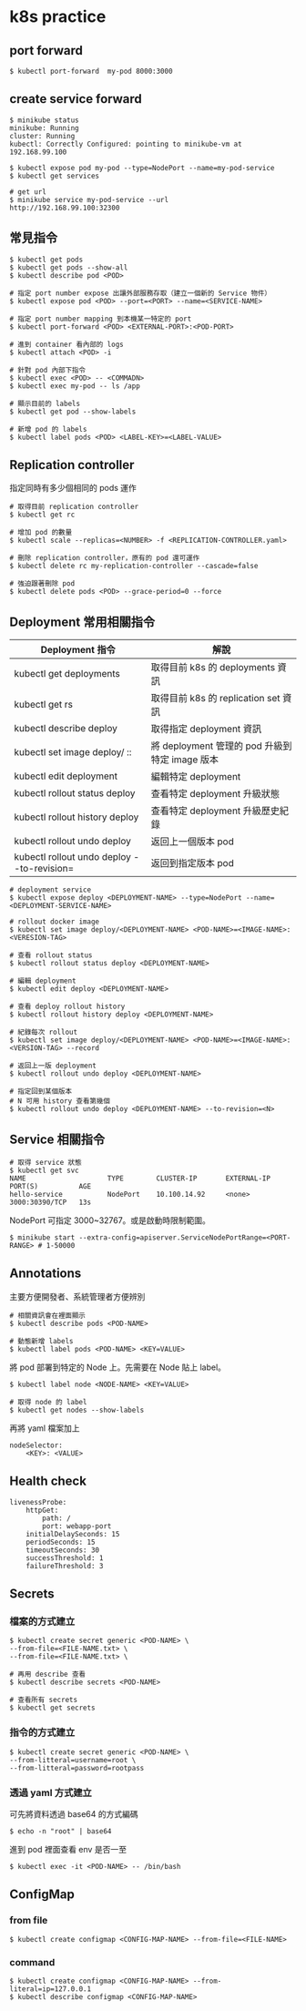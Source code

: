 # k8s practice

## port forward

```
$ kubectl port-forward  my-pod 8000:3000
```

## create service forward

```
$ minikube status
minikube: Running
cluster: Running
kubectl: Correctly Configured: pointing to minikube-vm at 192.168.99.100

$ kubectl expose pod my-pod --type=NodePort --name=my-pod-service
$ kubectl get services

# get url
$ minikube service my-pod-service --url
http://192.168.99.100:32300
```


## 常見指令

```
$ kubectl get pods
$ kubectl get pods --show-all
$ kubectl describe pod <POD>

# 指定 port number expose 出讓外部服務存取（建立一個新的 Service 物件）
$ kubectl expose pod <POD> --port=<PORT> --name=<SERVICE-NAME>

# 指定 port number mapping 到本機某一特定的 port
$ kubectl port-forward <POD> <EXTERNAL-PORT>:<POD-PORT>

# 進到 container 看內部的 logs
$ kubectl attach <POD> -i

# 針對 pod 內部下指令
$ kubectl exec <POD> -- <COMMADN>
$ kubectl exec my-pod -- ls /app

# 顯示目前的 labels
$ kubectl get pod --show-labels

# 新增 pod 的 labels
$ kubectl label pods <POD> <LABEL-KEY>=<LABEL-VALUE>
```


## Replication controller

指定同時有多少個相同的 pods 運作

```
# 取得目前 replication controller
$ kubectl get rc

# 增加 pod 的數量
$ kubectl scale --replicas=<NUMBER> -f <REPLICATION-CONTROLLER.yaml>

# 刪除 replication controller，原有的 pod 還可運作
$ kubectl delete rc my-replication-controller --cascade=false

# 強迫跟著刪除 pod
$ kubectl delete pods <POD> --grace-period=0 --force
```


## Deployment 常用相關指令

| Deployment 指令                                                               | 解說                                        |
| ----------------------------------------------------------------------------- | ------------------------------------------ |
| kubectl get deployments                                                       | 取得目前 k8s 的 deployments 資訊             |
| kubectl get rs                                                                | 取得目前 k8s 的 replication set 資訊         |
| kubectl describe deploy <DEPLOYMENT-NAME>                                     | 取得指定 deployment 資訊                     |
| kubectl set image deploy/ <DEPLOYMENT-NAME> <POD-NAME>:<IMAGE-PATH>:<VERSION> | 將 deployment 管理的 pod 升級到特定 image 版本 |
| kubectl edit deployment <DEPLOYMENT-NAME>                                     | 編輯特定 deployment                          |
| kubectl rollout status deploy <DEPLOYMENT-NAME>                               | 查看特定 deployment 升級狀態                  |
| kubectl rollout history deploy <DEPLOYMENT-NAME>                              | 查看特定 deployment 升級歷史紀錄               |
| kubectl rollout undo deploy <DEPLOYMENT-NAME>                                 | 返回上一個版本 pod                            |
| kubectl rollout undo deploy <DEPLOYMENT-NAME>  --to-revision=<N>              | 返回到指定版本 pod                            |

```
# deployment service
$ kubectl expose deploy <DEPLOYMENT-NAME> --type=NodePort --name=<DEPLOYMENT-SERVICE-NAME>

# rollout docker image
$ kubectl set image deploy/<DEPLOYMENT-NAME> <POD-NAME>=<IMAGE-NAME>:<VERESION-TAG>

# 查看 rollout status
$ kubectl rollout status deploy <DEPLOYMENT-NAME>

# 編輯 deployment
$ kubectl edit deploy <DEPLOYMENT-NAME>

# 查看 deploy rollout history
$ kubectl rollout history deploy <DEPLOYMENT-NAME>

# 紀錄每次 rollout 
$ kubectl set image deploy/<DEPLOYMENT-NAME> <POD-NAME>=<IMAGE-NAME>:<VERSION-TAG> --record

# 返回上一版 deployment
$ kubectl rollout undo deploy <DEPLOYMENT-NAME>

# 指定回到某個版本
# N 可用 history 查看第幾個
$ kubectl rollout undo deploy <DEPLOYMENT-NAME> --to-revision=<N>
```


## Service 相關指令

```
# 取得 service 狀態
$ kubectl get svc
NAME                    TYPE        CLUSTER-IP       EXTERNAL-IP   PORT(S)          AGE
hello-service           NodePort    10.100.14.92     <none>        3000:30390/TCP   13s
```

NodePort 可指定 3000~32767。或是啟動時限制範圍。

```
$ minikube start --extra-config=apiserver.ServiceNodePortRange=<PORT-RANGE> # 1-50000
```


## Annotations

主要方便開發者、系統管理者方便辨別

```
# 相關資訊會在裡面顯示
$ kubectl describe pods <POD-NAME>

# 動態新增 labels
$ kubectl label pods <POD-NAME> <KEY=VALUE>
```

將 pod 部署到特定的 Node 上。先需要在 Node 貼上 label。

```
$ kubectl label node <NODE-NAME> <KEY=VALUE>

# 取得 node 的 label
$ kubectl get nodes --show-labels
```

再將 yaml 檔案加上

```
nodeSelector:
    <KEY>: <VALUE>
```


## Health check

```
livenessProbe:
    httpGet:
        path: /
        port: webapp-port
    initialDelaySeconds: 15
    periodSeconds: 15
    timeoutSeconds: 30
    successThreshold: 1
    failureThreshold: 3
```


## Secrets

### 檔案的方式建立

```
$ kubectl create secret generic <POD-NAME> \
--from-file=<FILE-NAME.txt> \
--from-file=<FILE-NAME.txt> \

# 再用 describe 查看
$ kubectl describe secrets <POD-NAME>

# 查看所有 secrets
$ kubectl get secrets
```

### 指令的方式建立

```
$ kubectl create secret generic <POD-NAME> \
--from-litteral=username=root \
--from-litteral=password=rootpass
```

### 透過 yaml 方式建立

可先將資料透過 base64 的方式編碼

```
$ echo -n "root" | base64
```

進到 pod 裡面查看 env 是否一至

```
$ kubectl exec -it <POD-NAME> -- /bin/bash
```


## ConfigMap

### from file

```
$ kubectl create configmap <CONFIG-MAP-NAME> --from-file=<FILE-NAME>
```

### command

```
$ kubectl create configmap <CONFIG-MAP-NAME> --from-literal=ip=127.0.0.1
$ kubectl describe configmap <CONFIG-MAP-NAME>
```